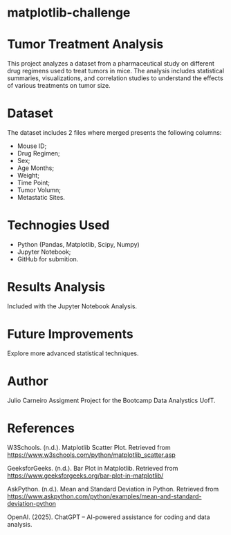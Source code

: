 # matplotlib-challenge

# Tumor Treatment Analysis
This project analyzes a dataset from a pharmaceutical study on different drug regimens used to treat tumors in mice. The analysis includes statistical summaries, visualizations, and correlation studies to understand the effects of various treatments on tumor size.

# Dataset
The dataset includes 2 files where merged presents the following columns:
* Mouse ID;
* Drug Regimen;
* Sex;
* Age Months;
* Weight;
* Time Point;
* Tumor Volumn;
* Metastatic Sites.

# Technogies Used
* Python (Pandas, Matplotlib, Scipy, Numpy)
* Jupyter Notebook;
* GitHub for submition.

# Results Analysis
Included with the Jupyter Notebook Analysis.
  
# Future Improvements
Explore more advanced statistical techniques.

# Author
Julio Carneiro
Assigment Project for the Bootcamp Data Analystics UofT.

# References

W3Schools. (n.d.). Matplotlib Scatter Plot. Retrieved from https://www.w3schools.com/python/matplotlib_scatter.asp

GeeksforGeeks. (n.d.). Bar Plot in Matplotlib. Retrieved from https://www.geeksforgeeks.org/bar-plot-in-matplotlib/

AskPython. (n.d.). Mean and Standard Deviation in Python. Retrieved from https://www.askpython.com/python/examples/mean-and-standard-deviation-python

OpenAI. (2025). ChatGPT – AI-powered assistance for coding and data analysis.
